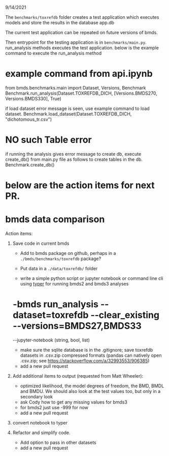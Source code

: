 9/14/2021

The `benchmarks/toxrefdb` folder creates a test application which executes models and store the results in the database app.db

The current test application can be repeated on future versions of bmds.

Then entrypoint for the testing application is in `benchmarks/main.py`. run_analysis methods executes the test application. below is the example command to execute the run_analysis method

# example command from api.ipynb

from bmds.benchmarks.main import Dataset, Versions, Benchmark
Benchmark.run_analysis(Dataset.TOXREFDB_DICH, [Versions.BMDS270, Versions.BMDS330], True)

if load dataset error message is seen, use example command to load dataset.
Benchmark.load_dataset(Dataset.TOXREFDB_DICH, "dichotomous_tr.csv")

# NO such Table error

if running the analysis gives error message to create db, execute create_db() from main.py file as follows to create tables in the db.
Benchmark.create_db()

# below are the action items for next PR.

# bmds data comparison

Action items:

1. Save code in current bmds

   - Add to bmds package on github, perhaps in a `./bmds/benchmarks/toxrefdb` package?
   - Put data in a `./data/toxrefdb/` folder

   - write a simple python script or jupyter notebook or command line cli using [typer](https://typer.tiangolo.com/) for running bmds2 and bmds3 analyses

   # -bmds run_analysis --dataset=toxrefdb --clear_existing --versions=BMDS27,BMDS33

   --jupyter-notebook (string, bool, list)

   - make sure the sqlite database is in the .gitignore; save toxrefdb datasets in .csv.zip compressed formats (pandas can natively open .csv.zip; see https://stackoverflow.com/a/32993553/906385)
   - add a new pull request

2. Add additional items to output (requested from Matt Wheeler):
   - optimized likelihood, the model degrees of freedom, the BMD, BMDL and BMDU. We should also look at the test values too, but only in a secondary look
   - ask Cody how to get any missing values for bmds3
   - for bmds2 just use -999 for now
   - add a new pull request
3. convert notebook to typer
4. Refactor and simplify code.
   - Add option to pass in other datasets
   - add a new pull request
